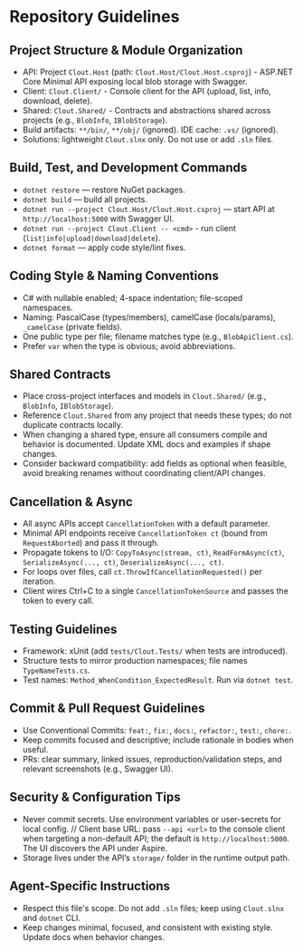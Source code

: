 # Repository Guidelines

## Project Structure & Module Organization
- API: Project `Clout.Host` (path: `Clout.Host/Clout.Host.csproj`) - ASP.NET Core Minimal API exposing local blob storage with Swagger.
- Client: `Clout.Client/` - Console client for the API (upload, list, info, download, delete).
- Shared: `Clout.Shared/` - Contracts and abstractions shared across projects (e.g., `BlobInfo`, `IBlobStorage`).
- Build artifacts: `**/bin/`, `**/obj/` (ignored). IDE cache: `.vs/` (ignored).
- Solutions: lightweight `Clout.slnx` only. Do not use or add `.sln` files.

## Build, Test, and Development Commands
- `dotnet restore` — restore NuGet packages.
- `dotnet build` — build all projects.
- `dotnet run --project Clout.Host/Clout.Host.csproj` — start API at `http://localhost:5000` with Swagger UI.
- `dotnet run --project Clout.Client -- <cmd>` - run client (`list|info|upload|download|delete`).
- `dotnet format` — apply code style/lint fixes.

## Coding Style & Naming Conventions
- C# with nullable enabled; 4-space indentation; file-scoped namespaces.
- Naming: PascalCase (types/members), camelCase (locals/params), `_camelCase` (private fields).
- One public type per file; filename matches type (e.g., `BlobApiClient.cs`).
- Prefer `var` when the type is obvious; avoid abbreviations.

## Shared Contracts
- Place cross-project interfaces and models in `Clout.Shared/` (e.g., `BlobInfo`, `IBlobStorage`).
- Reference `Clout.Shared` from any project that needs these types; do not duplicate contracts locally.
- When changing a shared type, ensure all consumers compile and behavior is documented. Update XML docs and examples if shape changes.
- Consider backward compatibility: add fields as optional when feasible, avoid breaking renames without coordinating client/API changes.

## Cancellation & Async
- All async APIs accept `CancellationToken` with a default parameter.
- Minimal API endpoints receive `CancellationToken ct` (bound from `RequestAborted`) and pass it through.
- Propagate tokens to I/O: `CopyToAsync(stream, ct)`, `ReadFormAsync(ct)`, `SerializeAsync(..., ct)`, `DeserializeAsync(..., ct)`.
- For loops over files, call `ct.ThrowIfCancellationRequested()` per iteration.
- Client wires Ctrl+C to a single `CancellationTokenSource` and passes the token to every call.

## Testing Guidelines
- Framework: xUnit (add `tests/Clout.Tests/` when tests are introduced).
- Structure tests to mirror production namespaces; file names `TypeNameTests.cs`.
- Test names: `Method_WhenCondition_ExpectedResult`. Run via `dotnet test`.

## Commit & Pull Request Guidelines
- Use Conventional Commits: `feat:`, `fix:`, `docs:`, `refactor:`, `test:`, `chore:`.
- Keep commits focused and descriptive; include rationale in bodies when useful.
- PRs: clear summary, linked issues, reproduction/validation steps, and relevant screenshots (e.g., Swagger UI).

## Security & Configuration Tips
- Never commit secrets. Use environment variables or user-secrets for local config.
// Client base URL: pass `--api <url>` to the console client when targeting a non-default API; the default is `http://localhost:5000`. The UI discovers the API under Aspire.
- Storage lives under the API’s `storage/` folder in the runtime output path.

## Agent-Specific Instructions
- Respect this file's scope. Do not add `.sln` files; keep using `Clout.slnx` and `dotnet` CLI.
- Keep changes minimal, focused, and consistent with existing style. Update docs when behavior changes.
